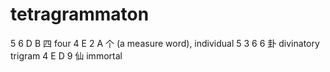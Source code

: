 tetragrammaton
==============

5 6 D B    四 four
4 E 2 A    个 (a measure word), individual
5 3 6 6    卦 divinatory trigram
4 E D 9    仙 immortal
